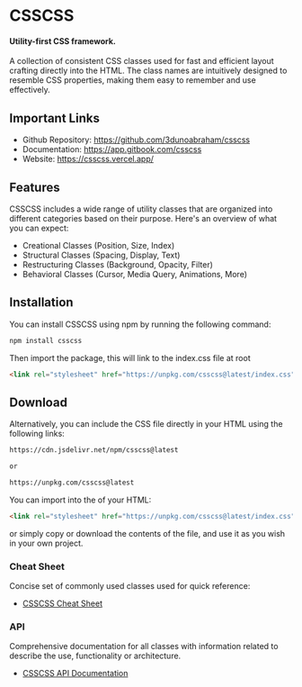 # CSSCSS
#### Utility-first CSS framework.

A collection of consistent CSS classes used for fast and efficient layout crafting directly into the HTML. The class names are intuitively designed to resemble CSS properties, making them easy to remember and use effectively.

## Important Links
- Github Repository: https://github.com/3dunoabraham/csscss
- Documentation: https://app.gitbook.com/csscss
- Website: https://csscss.vercel.app/


## Features
CSSCSS includes a wide range of utility classes that are organized into different categories based on their purpose. Here's an overview of what you can expect:
- Creational Classes (Position, Size, Index)
- Structural Classes (Spacing, Display, Text)
- Restructuring Classes (Background, Opacity, Filter)
- Behavioral Classes (Cursor, Media Query, Animations, More)


## Installation
You can install CSSCSS using npm by running the following command:
```bash
npm install csscss
```
Then import the package, this will link to the index.css file at root
```html
<link rel="stylesheet" href="https://unpkg.com/csscss@latest/index.css">
```

## Download
Alternatively, you can include the CSS file directly in your HTML using the following links:
```bash
https://cdn.jsdelivr.net/npm/csscss@latest

or

https://unpkg.com/csscss@latest
```
You can import into the <head> of your HTML:
```html
<link rel="stylesheet" href="https://unpkg.com/csscss@latest/index.css">
```

or simply copy or download the contents of the file, and use it as you wish in your own project.

### Cheat Sheet
Concise set of commonly used classes used for quick reference:
- [CSSCSS Cheat Sheet](https://3duno.gitbook.io/csscss/where-to-start/cheat-sheet)
### API
Comprehensive documentation for all classes with information related to describe the use, functionality or architecture.
- [CSSCSS API Documentation](https://3duno.gitbook.io/csscss/documentation/api)